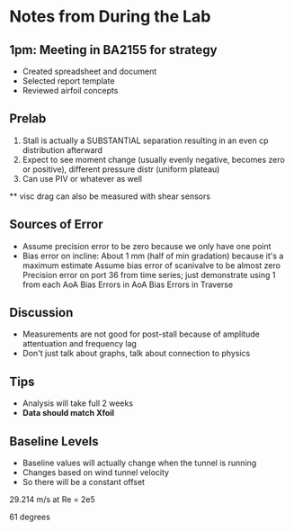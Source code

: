 # Notes from During the Lab
## 1pm: Meeting in BA2155 for strategy
* Created spreadsheet and document
* Selected report template
* Reviewed airfoil concepts

## Prelab
1. Stall is actually a SUBSTANTIAL separation resulting in an even cp distribution afterward
2. Expect to see moment change (usually evenly negative, becomes zero or positive), different pressure distr (uniform plateau)
3. Can use PIV or whatever as well

** visc drag can also be measured with shear sensors

## Sources of Error
* Assume precision error to be zero because we only have one point
* Bias error on incline: About 1 mm (half of min gradation) because it's a maximum estimate
    Assume bias error of scanivalve to be almost zero
    Precision error on port 36 from time series; just demonstrate using 1 from each AoA
    Bias Errors in AoA
    Bias Errors in Traverse

## Discussion
* Measurements are not good for post-stall because of amplitude attentuation and frequency lag
* Don't just talk about graphs, talk about connection to physics

## Tips
* Analysis will take full 2 weeks
* **Data should match Xfoil**

## Baseline Levels
* Baseline values will actually change when the tunnel is running
* Changes based on wind tunnel velocity
* So there will be a constant offset

29.214 m/s at Re = 2e5

61 degrees
